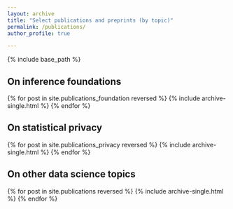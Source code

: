 ```yaml
---
layout: archive
title: "Select publications and preprints (by topic)"
permalink: /publications/
author_profile: true

---
```


{% include base_path %}

## On inference foundations

{% for post in site.publications_foundation reversed %}
  {% include archive-single.html %}
{% endfor %}

## On statistical privacy

{% for post in site.publications_privacy reversed %}
  {% include archive-single.html %}
{% endfor %}

## On other data science topics

{% for post in site.publications reversed %}
  {% include archive-single.html %}
{% endfor %}



